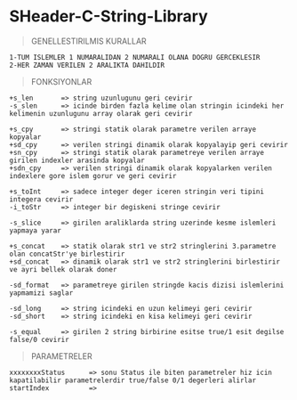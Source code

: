 # SHeader-C-String-Library

>GENELLESTIRILMIS KURALLAR
    
    1-TUM ISLEMLER 1 NUMARALIDAN 2 NUMARALI OLANA DOGRU GERCEKLESIR
    2-HER ZAMAN VERILEN 2 ARALIKTA DAHILDIR

>FONKSIYONLAR

    +s_len       => string uzunlugunu geri cevirir
    -s_slen      => icinde birden fazla kelime olan stringin icindeki her kelimenin uzunlugunu array olarak geri cevirir

    +s_cpy       => stringi statik olarak parametre verilen arraye kopyalar
    +sd_cpy      => verilen stringi dinamik olarak kopyalayip geri cevirir
    +sn_cpy      => stringi statik olarak parametreye verilen arraye girilen indexler arasinda kopyalar
    +sdn_cpy     => verilen stringi dinamik olarak kopyalarken verilen indexlere gore islem gorur ve geri cevirir

    +s_toInt     => sadece integer deger iceren stringin veri tipini integera cevirir
    -i_toStr     => integer bir degiskeni stringe cevirir

    -s_slice     => girilen araliklarda string uzerinde kesme islemleri yapmaya yarar

    +s_concat    => statik olarak str1 ve str2 stringlerini 3.parametre olan concatStr'ye birlestirir
    +sd_concat   => dinamik olarak str1 ve str2 stringlerini birlestirir ve ayri bellek olarak doner

    -sd_format   => parametreye girilen stringde kacis dizisi islemlerini yapmamizi saglar

    -sd_long     => string icindeki en uzun kelimeyi geri cevirir
    -sd_short    => string icindeki en kisa kelimeyi geri cevirir

    -s_equal     => girilen 2 string birbirine esitse true/1 esit degilse false/0 cevirir 

>PARAMETRELER

    xxxxxxxxStatus      => sonu Status ile biten parametreler hiz icin kapatilabilir parametrelerdir true/false 0/1 degerleri alirlar
    startIndex          =>
